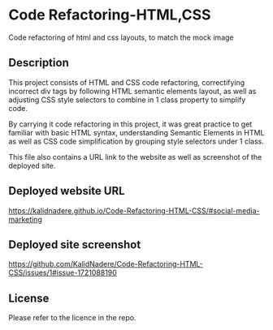 # Code Refactoring-HTML,CSS

Code refactoring of html and css layouts, to match the mock image

## Description

This project consists of HTML and CSS code refactoring, correctifying incorrect div tags by following HTML semantic elements layout, as well as adjusting CSS style selectors to combine in 1 class property to simplify code.

By carrying it code refactoring in this project, it was great practice to get familiar with basic HTML syntax, understanding Semantic Elements in HTML as well as CSS code simplification by grouping style selectors under 1 class.

This file also contains a URL link to the website as well as screenshot of the deployed site.


## Deployed website URL

https://kalidnadere.github.io/Code-Refactoring-HTML-CSS/#social-media-marketing 


## Deployed site screenshot

https://github.com/KalidNadere/Code-Refactoring-HTML-CSS/issues/1#issue-1721088190 

## License

Please refer to the licence in the repo.